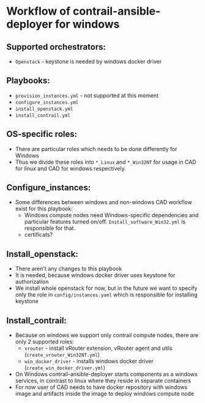# Workflow of contrail-ansible-deployer for windows

## Supported orchestrators:
  * `Openstack` - keystone is needed by windows docker driver

## Playbooks:
  * `provision_instances.yml` - not supported at this moment
  * `configure_instances.yml`
  * `install_openstack.yml`
  * `install_contrail.yml`

## OS-specific roles:
  * There are particular roles which needs to be done differently for Windows
  * Thus we divide these roles into `*_Linux` and `*_Win32NT` for usage in CAD for linux and CAD for windows respectively.

## Configure_instances:
  * Some differences between windows and non-windows CAD workflow exist for this playbook:
    * Windows compute nodes need Windows-specific dependencies and particular features turned on/off. `Install_software_Win32.yml` is responsible for that.
    * certificats?

## Install_openstack:
  * There aren't any changes to this playbook
  * It is needed, because windows docker driver uses keystone for authorization
  * We install whole openstack for now, but in the future we want to specify only the role in `config/instances.yaml` which is responsible for installing keystone

## Install_contrail:
  * Because on windows we support only contrail compute nodes, there are only 2 supported roles:
    * `vrouter` - install vRouter extension, vRouter agent and utils (`create_vrouter_Win32NT.yml`)
    * `win_docker_driver` - installs windows docker driver (`create_win_docker_driver.yml`)
  * On Windows contrail-ansible-deployer starts components as a windows services,
    in contrast to linux where they reside in separate containers
  * For now user of CAD needs to have docker repository with windows image and artifacts inside the image to deploy windows compute node